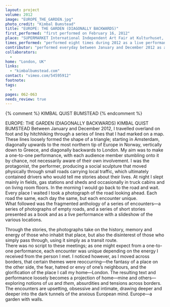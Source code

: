 ```yaml
---
layout: project
volume: 2012
image: "EUROPE_THE_GARDEN.jpg"
photo_credit: "Kimbal Bumstead"
title: "EUROPE: THE GARDEN (DIAGONALLY BACKWARDS)"
first_performed: "first performed on February 16, 2012"
place: "SUPERMARKET International Independent Art Fair at Kulturhuset, Stockholm, Sweden"
times_performed: "performed eight times during 2012 as a live performance"
contributor: "performed everyday between January and December 2012 as a journey performance"
collaborators: 
  - 
home: "London, UK"
links: 
  - "kimbalbumstead.com"
contact: "vimeo.com/54595912"
footnote: 
tags: 
  - 
pages: 062-063
needs_review: true
---
```


{% comment %} 
KIMBAL QUIST BUMSTEAD
{% endcomment %}

 EUROPE: THE GARDEN (DIAGONALLY BACKWARDS) 
 KIMBAL QUIST BUMSTEAD 
 Between January and December 2012, I travelled overland on foot and by hitchhiking through a series of lines that I had marked on a map. These lines loosely formed the shape of a triangle; starting in Amsterdam, diagonally upwards<em> </em>to the most northern tip of Europe in Norway, vertically down<em> </em>to Greece, and diagonally backwards to London. My aim was to make a one-to-one performance, with each audience member stumbling onto it by chance, not necessarily aware of their own involvement. I was the protagonist, the performer, producing a social sculpture that moved physically through small roads carrying local traffic, which ultimately contained drivers who would tell me stories about their lives. 
 At night I slept mainly in fields, gas stations and sheds and occasionally in truck cabins and on living room floors. In the morning I would go back to the road and wait. Every place I waited I took a photograph of the road looking ahead. Each road the same, each day the same, but each encounter unique.  
 What followed was the fragmented anthology of a series of encounters—a series of photographs of empty roads, and a series of short stories presented as a book and as a live performance with a slideshow of the various locations. 
   
 Through the stories, the photographs take on the history, memory and energy of those who inhabit that place, but also the disinterest of those who simply pass through, using it simply as a transit route.  
 There was no script to these meetings; as one might expect from a one-to-one performance, each encounter was unique depending on the energy I received from the person I met. I noticed however, as I moved across borders, that certain themes were reoccurring—the fantasy of a place on the other side, the fear, hatred or envy of one’s neighbours, and the glorification of the place I call my home—London. The resulting text and performance loosely becomes a projection of home—mine and others—exploring notions of <em>us </em>and <em>them</em>, absurdities and tensions across borders. The encounters are upsetting, obsessive and intimate, drawing deeper and deeper into the dark tunnels of the anxious European mind. Europe—a garden with walls. 
